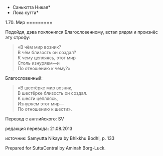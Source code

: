 * Саньютта Никая*
* Лока сутта*

1\.70\. Мир
\=\=\=\=\=\=\=\=\=

Подойдя, дэва поклонился Благословенному, встал рядом и произнёс эту строфу:

> «В чём мир возник?  
> В чём близость он создал?  
> К чему цепляясь, этот мир  
> Столь изнуряем—и  
> По отношению к чему?»

Благословенный:

> «В шестёрке мир возник,  
> В шестёрке близость он создал\.  
> К шести цепляясь,  
> Изнуряем этот мир—  
> По отношению к шести»\.

Перевод с английского: SV

редакция перевода: 21\.08\.2013

источник: Samyutta Nikaya by Bhikkhu Bodhi, p\. 133

Prepared for SuttaCentral by Aminah Borg\-Luck\.